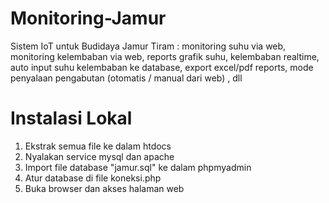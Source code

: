 # Monitoring-Jamur
 Sistem IoT untuk Budidaya Jamur Tiram : monitoring suhu via web, monitoring kelembaban via web, reports grafik suhu, kelembaban realtime, auto input suhu kelembaban ke database, export excel/pdf reports, mode penyalaan pengabutan (otomatis / manual dari web) , dll

# Instalasi Lokal
1. Ekstrak semua file ke dalam htdocs
2. Nyalakan service mysql dan apache
3. Import file database "jamur.sql" ke dalam phpmyadmin
4. Atur database di file koneksi.php
5. Buka browser dan akses halaman web
